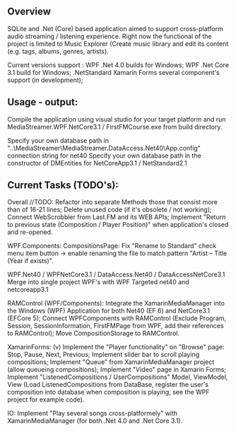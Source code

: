 ## Overview
SQLite and .Net (Core) based application aimed to support cross-platform audio streaming / listening experience.
Right now the functional of the project is limited to Music Explorer (Create music library and edit its content (e.g. tags, albums, genres, artists).

Current versions support :
WPF .Net 4.0 builds for Windows;
WPF .Net Core 3.1 build for Windows;
.NetStandard Xamarin Forms several component's support (in development);

## Usage - output:
Compile the application using visual studio for your target platform and run MediaStreamer.WPF.NetCore3.1 / FirstFMCourse.exe from build directory.

Specify your own database path in "..\MediaStreamer\MediaStreamer.DataAccess.Net40\App.config" connection string for net40
Specify your own database path in the constructor of DMEntities for NetCoreApp3.1 / NetStandard2.1

## Current Tasks (TODO's):

Overall //TODO: 
	Refactor into separate Methods those that consist more than of 16-21 lines;
	Delete unused code (if it's obsolete / not working);
	Connect WebScrobbler from Last.FM and its WEB APIs;
	Implement "Return to previous state (Composition / Player Position)" when application's closed and re-opened.
	
WPF.Components:
	CompositionsPage: Fix "Rename to Standard" check menu item button -> enable renaming the file to match pattern "Artist – Title (Year if exists)".
	
WPF.Net40 / WPFNetCore3.1 / DataAccess.Net40 / DataAccessNetCore3.1
	Merge into single project WPF's with WPF Targeted net40 and netcoreapp3.1
	
RAMControl (WPF/Components):
	Integrate the XamarinMediaManager into the Windows (WPF) Application for both Net40 (EF 6) and NetCore3.1 (EFCore 5);
	Connect WPFComponents with RAMControl (Exclude Program, Session, SessionInformation, FirstFMPage from WPF, add their references to RAMControl);
	Move CompositionStorage to RAMControl.
	
XamarinForms:
	(v) Implement the "Player functionality" on "Browse" page:
		Stop, Pause, Next, Previous;
	Implement slider bar to scroll playing compositions;
	Implement "Queue" from XamarinMediaManager project (allow queueing compositions);
	Implement "Video" page in Xamarin Forms;
	Implement "ListenedCompositions / UserCompositions" Model, ViewModel, View 
	(Load ListenedCompositions from DataBase, register the user's composition into database when composition is playing, see the WPF project for example code).
	
IO:
	Implement "Play several songs cross-platformely" with XamarinMediaManager (for both .Net 4.0 and .Net Core 3.1).


